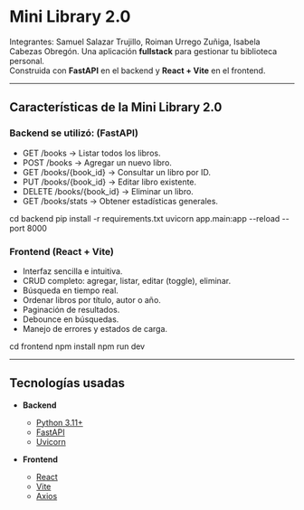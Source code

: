 # Mini Library 2.0
Integrantes: Samuel Salazar Trujillo, Roiman Urrego Zuñiga, Isabela Cabezas Obregón.
Una aplicación **fullstack** para gestionar tu biblioteca personal.  
Construida con **FastAPI** en el backend y **React + Vite** en el frontend.

---

## Características de la Mini Library 2.0

### Backend  se utilizó: (FastAPI)  
- GET /books → Listar todos los libros.
- POST /books → Agregar un nuevo libro.
- GET /books/{book_id} → Consultar un libro por ID.
- PUT /books/{book_id} → Editar libro existente.
- DELETE /books/{book_id} → Eliminar un libro.
- GET /books/stats → Obtener estadísticas generales.

cd backend
pip install -r requirements.txt
uvicorn app.main:app --reload --port 8000

### Frontend (React + Vite)  
- Interfaz sencilla e intuitiva.  
- CRUD completo: agregar, listar, editar (toggle), eliminar.  
- Búsqueda en tiempo real.  
- Ordenar libros por título, autor o año.  
- Paginación de resultados.  
- Debounce en búsquedas.  
- Manejo de errores y estados de carga.

cd frontend
npm install
npm run dev

---

## Tecnologías usadas

- **Backend**
  - [Python 3.11+](https://www.python.org/)
  - [FastAPI](https://fastapi.tiangolo.com/)
  - [Uvicorn](https://www.uvicorn.org/)

- **Frontend**
  - [React](https://react.dev/)
  - [Vite](https://vitejs.dev/)
  - [Axios](https://axios-http.com/)


